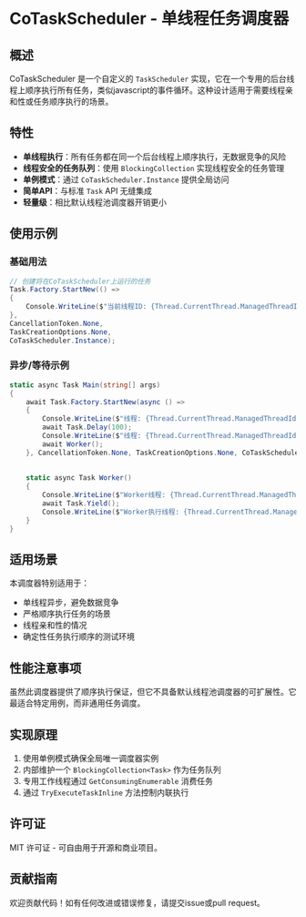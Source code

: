 # CoTaskScheduler - 单线程任务调度器

## 概述

CoTaskScheduler 是一个自定义的 `TaskScheduler` 实现，它在一个专用的后台线程上顺序执行所有任务，类似javascript的事件循环。这种设计适用于需要线程亲和性或任务顺序执行的场景。

## 特性

- **单线程执行**：所有任务都在同一个后台线程上顺序执行，无数据竞争的风险
- **线程安全的任务队列**：使用 `BlockingCollection` 实现线程安全的任务管理
- **单例模式**：通过 `CoTaskScheduler.Instance` 提供全局访问
- **简单API**：与标准 `Task` API 无缝集成
- **轻量级**：相比默认线程池调度器开销更小

## 使用示例

### 基础用法

```csharp
// 创建将在CoTaskScheduler上运行的任务
Task.Factory.StartNew(() => 
{
    Console.WriteLine($"当前线程ID: {Thread.CurrentThread.ManagedThreadId}");
}, 
CancellationToken.None, 
TaskCreationOptions.None, 
CoTaskScheduler.Instance);
```


### 异步/等待示例
```csharp
static async Task Main(string[] args)
{
    await Task.Factory.StartNew(async () =>
    {
        Console.WriteLine($"线程: {Thread.CurrentThread.ManagedThreadId}");
        await Task.Delay(100);
        Console.WriteLine($"线程: {Thread.CurrentThread.ManagedThreadId}");
        await Worker();
    }, CancellationToken.None, TaskCreationOptions.None, CoTaskScheduler.Instance).Unwrap();
    
    
    static async Task Worker()
    {
        Console.WriteLine($"Worker线程: {Thread.CurrentThread.ManagedThreadId}");
        await Task.Yield();
        Console.WriteLine($"Worker执行线程: {Thread.CurrentThread.ManagedThreadId}");
    }
}
```

## 适用场景

本调度器特别适用于：
- 单线程异步，避免数据竞争
- 严格顺序执行任务的场景
- 线程亲和性的情况
- 确定性任务执行顺序的测试环境

## 性能注意事项

虽然此调度器提供了顺序执行保证，但它不具备默认线程池调度器的可扩展性。它最适合特定用例，而非通用任务调度。

## 实现原理

1. 使用单例模式确保全局唯一调度器实例
2. 内部维护一个 `BlockingCollection<Task>` 作为任务队列
3. 专用工作线程通过 `GetConsumingEnumerable` 消费任务
4. 通过 `TryExecuteTaskInline` 方法控制内联执行

## 许可证

MIT 许可证 - 可自由用于开源和商业项目。

## 贡献指南

欢迎贡献代码！如有任何改进或错误修复，请提交issue或pull request。